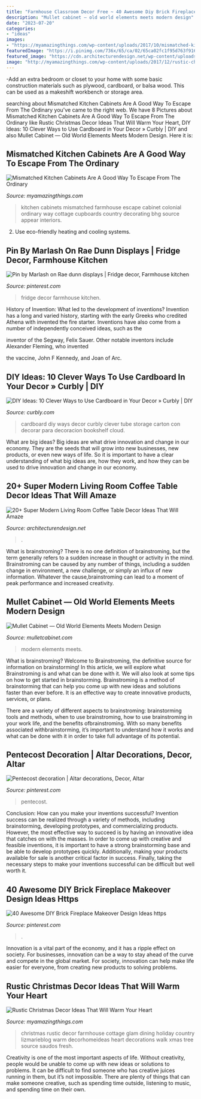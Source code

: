 ```yaml
---
title: "Farmhouse Classroom Decor Free ~ 40 Awesome Diy Brick Fireplace Makeover Design Ideas Https"
description: "Mullet cabinet — old world elements meets modern design"
date: "2023-07-20"
categories:
- "ideas"
images:
- "https://myamazingthings.com/wp-content/uploads/2017/10/mismatched-kitchen-cabinets-1.jpg"
featuredImage: "https://i.pinimg.com/736x/65/ca/02/65ca02fc1f95d763f916df04c4795fde.jpg"
featured_image: "https://cdn.architecturendesign.net/wp-content/uploads/2015/11/AD-21-bottle-vase-coffee-table-decor.jpg"
image: "http://myamazingthings.com/wp-content/uploads/2017/12/rustic-christmas-decor-.jpg"
---
```



-Add an extra bedroom or closet to your home with some basic construction materials such as plywood, cardboard, or balsa wood. This can be used as a makeshift workbench or storage area. 

	

		
searching about Mismatched Kitchen Cabinets Are A Good Way To Escape From The Ordinary you've came to the right web. We have 8 Pictures about Mismatched Kitchen Cabinets Are A Good Way To Escape From The Ordinary like Rustic Christmas Decor Ideas That Will Warm Your Heart, DIY Ideas: 10 Clever Ways to Use Cardboard in Your Decor » Curbly | DIY and also Mullet Cabinet — Old World Elements Meets Modern Design. Here it is:
		
    
## Mismatched Kitchen Cabinets Are A Good Way To Escape From The Ordinary

<img loading=lazy src="https://myamazingthings.com/wp-content/uploads/2017/10/mismatched-kitchen-cabinets-1.jpg" onerror="this.onerror=null;this.src='https://tse2.mm.bing.net/th?id=OIP.D85l4XKu-sHMZq4vJDI4XgHaJ3&amp;pid=15.1';" alt="Mismatched Kitchen Cabinets Are A Good Way To Escape From The Ordinary">

_Source: myamazingthings.com_

>kitchen cabinets mismatched farmhouse escape cabinet colonial ordinary way cottage cupboards country decorating bhg source appear interiors. 

	

2. Use eco-friendly heating and cooling systems.

    
## Pin By Marlash On Rae Dunn Displays | Fridge Decor, Farmhouse Kitchen

<img loading=lazy src="https://i.pinimg.com/736x/df/71/e2/df71e2794e24b7ba5b9cee63561f0bef.jpg" onerror="this.onerror=null;this.src='https://tse4.mm.bing.net/th?id=OIP.AtWbLcfD0wXyx4ZW9Ogx6gHaK3&amp;pid=15.1';" alt="Pin by Marlash on Rae dunn displays | Fridge decor, Farmhouse kitchen">

_Source: pinterest.com_

>fridge decor farmhouse kitchen. 

	

History of Invention: What led to the development of inventions?
Invention has a long and varied history, starting with the early Greeks who credited Athena with invented the
fire starter. Inventions have also come from a number of independently conceived ideas, such as the

inventor of the Segway, Felix Sauer. Other notable inventors include Alexander Fleming, who invented

the vaccine, John F Kennedy, and Joan of Arc.

    
## DIY Ideas: 10 Clever Ways To Use Cardboard In Your Decor » Curbly | DIY

<img loading=lazy src="http://assets.curbly.com/photos/0000/0016/7366/2.jpg?1376516455" onerror="this.onerror=null;this.src='https://tse2.mm.bing.net/th?id=OIP.O8uUYmcdJub5rL-bqKUxMgHaJ4&amp;pid=15.1';" alt="DIY Ideas: 10 Clever Ways to Use Cardboard in Your Decor » Curbly | DIY">

_Source: curbly.com_

>cardboard diy ways decor curbly clever tube storage carton con decorar para decoracion bookshelf cloud. 

	

What are big ideas?
Big ideas are what drive innovation and change in our economy. They are the seeds that will grow into new businesses, new products, or even new ways of life. So it is important to have a clear understanding of what big ideas are, how they work, and how they can be used to drive innovation and change in our economy.

    
## 20+ Super Modern Living Room Coffee Table Decor Ideas That Will Amaze

<img loading=lazy src="https://cdn.architecturendesign.net/wp-content/uploads/2015/11/AD-21-bottle-vase-coffee-table-decor.jpg" onerror="this.onerror=null;this.src='https://tse4.mm.bing.net/th?id=OIP.kWCZLd9woBskpfGy9AqRaAHaKc&amp;pid=15.1';" alt="20+ Super Modern Living Room Coffee Table Decor Ideas That Will Amaze">

_Source: architecturendesign.net_

>. 

	

What is brainstroming?
There is no one definition of brainstroming, but the term generally refers to a sudden increase in thought or activity in the mind. Brainstroming can be caused by any number of things, including a sudden change in environment, a new challenge, or simply an influx of new information. Whatever the cause,brainstroming can lead to a moment of peak performance and increased creativity.

    
## Mullet Cabinet — Old World Elements Meets Modern Design

<img loading=lazy src="https://www.mulletcabinet.com/media/Old-World-Elements-Modern-Design-1.jpg" onerror="this.onerror=null;this.src='https://tse2.mm.bing.net/th?id=OIP.1iCOwwtBf0lxPlWvBlgOGQHaE8&amp;pid=15.1';" alt="Mullet Cabinet — Old World Elements Meets Modern Design">

_Source: mulletcabinet.com_

>modern elements meets. 

	

What is brainstroming?
Welcome to Brainstroming, the definitive source for information on brainstorming! In this article, we will explore what Brainstroming is and what can be done with it. We will also look at some tips on how to get started in brainstorming.
Brainstroming is a method of brainstorming that can help you come up with new ideas and solutions faster than ever before. It is an effective way to create innovative products, services, or plans.

There are a variety of different aspects to brainstroming: brainstorming tools and methods, when to use brainstroming, how to use brainstroming in your work life, and the benefits ofbrainstroming. With so many benefits associated withbrainstorming, it’s important to understand how it works and what can be done with it in order to take full advantage of its potential.

    
## Pentecost Decoration | Altar Decorations, Decor, Altar

<img loading=lazy src="https://i.pinimg.com/736x/2e/3f/3e/2e3f3e2b0b52b47521c82c66438ddfb7.jpg" onerror="this.onerror=null;this.src='https://tse2.mm.bing.net/th?id=OIP.Y6sFevTbMhTrCnqwugPWhwHaJ3&amp;pid=15.1';" alt="Pentecost decoration | Altar decorations, Decor, Altar">

_Source: pinterest.com_

>pentecost. 

	

Conclusion: How can you make your inventions successful?
Invention success can be realized through a variety of methods, including brainstorming, developing prototypes, and commercializing products. However, the most effective way to succeed is by having an innovative idea that catches on with the masses. In order to come up with creative and feasible inventions, it is important to have a strong brainstorming base and be able to develop prototypes quickly. Additionally, making your products available for sale is another critical factor in success. Finally, taking the necessary steps to make your inventions successful can be difficult but well worth it.

    
## 40 Awesome DIY Brick Fireplace Makeover Design Ideas Https

<img loading=lazy src="https://i.pinimg.com/736x/65/ca/02/65ca02fc1f95d763f916df04c4795fde.jpg" onerror="this.onerror=null;this.src='https://tse1.mm.bing.net/th?id=OIP.Ad7B2dRdOkrx78iaFiJKFwHaNK&amp;pid=15.1';" alt="40 Awesome DIY Brick Fireplace Makeover Design Ideas https">

_Source: pinterest.com_

>. 

	

Innovation is a vital part of the economy, and it has a ripple effect on society. For businesses, innovation can be a way to stay ahead of the curve and compete in the global market. For society, innovation can help make life easier for everyone, from creating new products to solving problems.

    
## Rustic Christmas Decor Ideas That Will Warm Your Heart

<img loading=lazy src="http://myamazingthings.com/wp-content/uploads/2017/12/rustic-christmas-decor-.jpg" onerror="this.onerror=null;this.src='https://tse1.mm.bing.net/th?id=OIP.OuhSmeWCM_TcwJaWM6rj9AHaJ4&amp;pid=15.1';" alt="Rustic Christmas Decor Ideas That Will Warm Your Heart">

_Source: myamazingthings.com_

>christmas rustic decor farmhouse cottage glam dining holiday country lizmarieblog warm decorhomeideas heart decorations walk xmas tree source saudos fresh. 

	

Creativity is one of the most important aspects of life. Without creativity, people would be unable to come up with new ideas or solutions to problems. It can be difficult to find someone who has creative juices running in them, but it’s not impossible. There are plenty of things that can make someone creative, such as spending time outside, listening to music, and spending time on their own.

